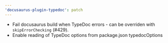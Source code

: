 ```yaml
---
'docusaurus-plugin-typedoc': patch
---
```


- Fail docusaurus build when TypeDoc errors - can be overriden with `skipErrorChecking` (#429).
- Enable reading of TypeDoc options from package.json typedocOptions
